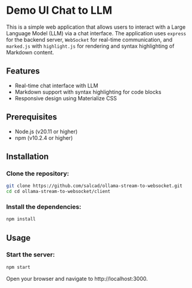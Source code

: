 # Demo UI Chat to LLM

This is a simple web application that allows users to interact with a Large Language Model (LLM) via a chat interface. The application uses `express` for the backend server, `WebSocket` for real-time communication, and `marked.js` with `highlight.js` for rendering and syntax highlighting of Markdown content.

## Features

- Real-time chat interface with LLM
- Markdown support with syntax highlighting for code blocks
- Responsive design using Materialize CSS

## Prerequisites

- Node.js (v20.11 or higher)
- npm (v10.2.4 or higher)

## Installation

### Clone the repository:

```bash
git clone https://github.com/salcad/ollama-stream-to-websocket.git
cd cd ollama-stream-to-websocket/client
```

### Install the dependencies:

```bash
npm install
```

## Usage

### Start the server:

```bash
npm start
```

Open your browser and navigate to http://localhost:3000.